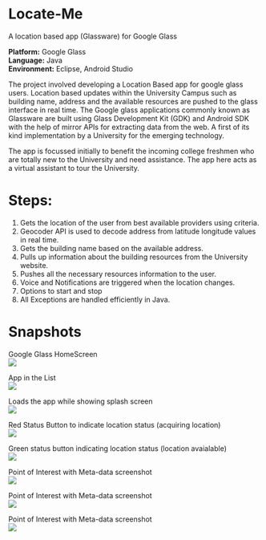 Locate-Me
============
A location based app (Glassware) for Google Glass

**Platform:** Google Glass                                                                              
**Language:** Java                                                                                      
**Environment:** Eclipse, Android Studio                                                              


The project involved developing a Location Based app for google glass users.  Location based updates within the University Campus such as building name, address and the available resources are pushed to the glass interface in real time. The Google glass applications commonly known as Glassware are built using Glass Development Kit (GDK) and Android SDK with the help of mirror APIs for extracting data from the web. A first of its kind implementation by a University for the emerging technology.

The app is focussed initially to benefit the incoming college freshmen who are totally new to the University and need assistance. The app here acts as a virtual assistant to tour the University.


Steps:
========
1. Gets the location of the user from best available providers using criteria.
2. Geocoder API is used to decode address from latitude longitude values in real time.
3. Gets the building name based on the available address.
4. Pulls up information about the building resources from the University website.
5. Pushes all the necessary resources information to the user.
6. Voice and Notifications are triggered when the location changes.
7. Options to start and stop
8. All Exceptions are handled efficiently in Java. 


Snapshots
==========

Google Glass HomeScreen                                               
![](http://i.imgur.com/1p0xtrI.png)




App in the List                                                             
![](http://i.imgur.com/m7wbeMG.png)




Loads the app while showing splash screen                        
![](http://i.imgur.com/1YP170A.png)




Red Status Button to indicate location status (acquiring location)                                                                
![](http://i.imgur.com/mUyuYPP.png)




Green status button indicating location status (location avaialable)                                    
![](http://i.imgur.com/N2pdpVY.png)




Point of Interest with Meta-data screenshot                               
![](http://i.imgur.com/7bGzac0.png)




Point of Interest with Meta-data screenshot                               
![](http://i.imgur.com/uUBq1Cf.png)




Point of Interest with Meta-data screenshot                               
![](http://i.imgur.com/fiUG2Bo.png)


